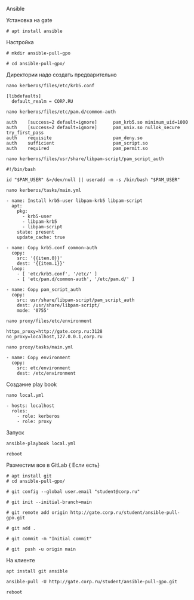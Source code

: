 Ansible

Установка на gate
```
# apt install ansible
```
Настройка
```
# mkdir ansible-pull-gpo

# cd ansible-pull-gpo/
```
Директории надо создать предварительно
```
nano kerberos/files/etc/krb5.conf
```

```
[libdefaults]
  default_realm = CORP.RU
```
```
nano kerberos/files/etc/pam.d/common-auth
```
```
auth    [success=2 default=ignore]      pam_krb5.so minimum_uid=1000
auth    [success=2 default=ignore]      pam_unix.so nullok_secure try_first_pass
auth    requisite                       pam_deny.so
auth    sufficient                      pam_script.so
auth    required                        pam_permit.so
```

```
nano kerberos/files/usr/share/libpam-script/pam_script_auth
```
```
#!/bin/bash

id "$PAM_USER" &>/dev/null || useradd -m -s /bin/bash "$PAM_USER"
```
```
nano kerberos/tasks/main.yml
```
```
- name: Install krb5-user libpam-krb5 libpam-script
  apt:
    pkg:
      - krb5-user
      - libpam-krb5
      - libpam-script
    state: present
    update_cache: true

- name: Copy krb5.conf common-auth
  copy:
    src: '{{item.0}}'
    dest: '{{item.1}}'
  loop:
    - [ 'etc/krb5.conf', '/etc/' ]
    - [ 'etc/pam.d/common-auth', '/etc/pam.d/' ]

- name: Copy pam_script_auth
  copy:
    src: usr/share/libpam-script/pam_script_auth
    dest: /usr/share/libpam-script/
    mode: '0755'
```

```
nano proxy/files/etc/environment
```
```
https_proxy=http://gate.corp.ru:3128
no_proxy=localhost,127.0.0.1,corp.ru
```

```
nano proxy/tasks/main.yml
```

```
- name: Copy environment
  copy:
    src: etc/environment
    dest: /etc/environment
```

Создание play book
```
nano local.yml
```
```
- hosts: localhost
  roles:
    - role: kerberos
    - role: proxy
```

Запуск

```
ansible-playbook local.yml
```
```
reboot
```

Разместим все в  GitLab { Если есть}
```
# apt install git
# cd ansible-pull-gpo/
```
```
# git config --global user.email "student@corp.ru"

# git init --initial-branch=main

# git remote add origin http://gate.corp.ru/student/ansible-pull-gpo.git

# git add .

# git commit -m "Initial commit"

# git  push -u origin main
```

На клиенте
```
apt install git ansible
```
```
ansible-pull -U http://gate.corp.ru/student/ansible-pull-gpo.git
```
```
reboot
```
